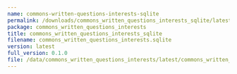 ```yaml
---
name: commons-written-questions-interests-sqlite
permalink: /downloads/commons_written_questions_interests_sqlite/latest
package: commons_written_questions_interests
title: commons_written_questions_interests_sqlite
filename: commons_written_questions_interests.sqlite
version: latest
full_version: 0.1.0
file: /data/commons_written_questions_interests/latest/commons_written_questions_interests.sqlite
---
```


